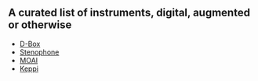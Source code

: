 ## A curated list of instruments, digital, augmented or otherwise

- [D-Box](https://github.com/BelaPlatform/D-box)
- [Stenophone](https://github.com/jarmitage/stenophone)
- [MOAI](https://github.com/disastrid/MOAI_2016)
- [Keppi](https://github.com/disastrid/Keppi_2017)
